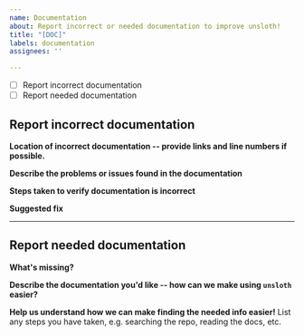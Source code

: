 ```yaml
---
name: Documentation
about: Report incorrect or needed documentation to improve unsloth!
title: "[DOC]"
labels: documentation
assignees: ''

---
```


- [ ] Report incorrect documentation
- [ ] Report needed documentation

## Report incorrect documentation

**Location of incorrect documentation -- provide links and line numbers if possible.**

**Describe the problems or issues found in the documentation**

**Steps taken to verify documentation is incorrect**

**Suggested fix**

---

## Report needed documentation

**What's missing?**


**Describe the documentation you'd like -- how can we make using `unsloth` easier?**


**Help us understand how we can make finding the needed info easier!**
List any steps you have taken, e.g. searching the repo, reading the docs, etc.  
